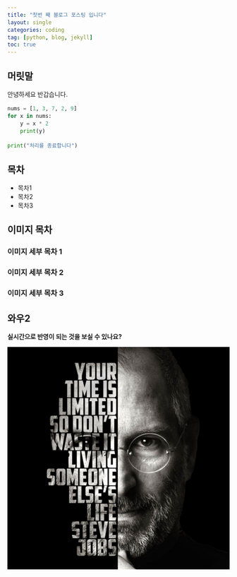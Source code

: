 ```yaml
---
title: "첫번 째 블로그 포스팅 입니다"
layout: single
categories: coding
tag: [python, blog, jekyll]
toc: true
---
```


## 머릿말

안녕하세요 반갑습니다.

```python
nums = [1, 3, 7, 2, 9]
for x in nums:
    y = x * 2
    print(y)

print("처리를 종료합니다")
```

## 목차

- 목차1
- 목차2
- 목차3



## 이미지 목차

### 이미지 세부 목차 1



### 이미지 세부 목차 2



### 이미지 세부 목차 3



## 와우2



**실시간으로 반영이 되는 것을 보실 수 있나요?**

![stevejobs](/images/2023-09-26-first/stevejobs-1748399564353-16.jpg)
